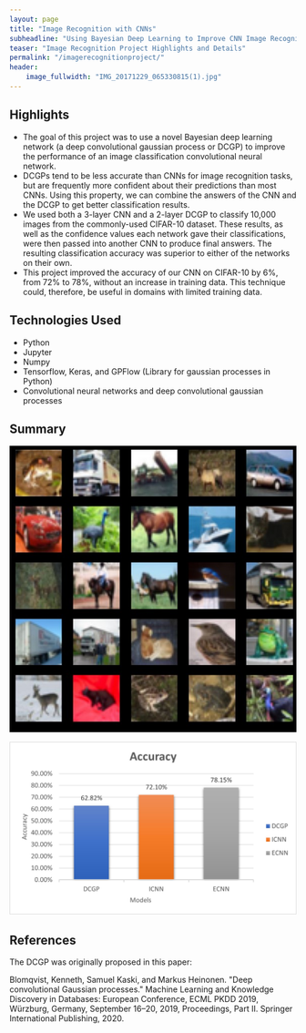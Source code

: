 ```yaml
---
layout: page
title: "Image Recognition with CNNs"
subheadline: "Using Bayesian Deep Learning to Improve CNN Image Recognition Accuracy"
teaser: "Image Recognition Project Highlights and Details"
permalink: "/imagerecognitionproject/"
header:
    image_fullwidth: "IMG_20171229_065330815(1).jpg"
---
```


## Highlights

* The goal of this project was to use a novel Bayesian deep learning network (a deep convolutional gaussian process or DCGP) to improve the performance of an image classification convolutional neural network. 
* DCGPs tend to be less accurate than CNNs for image recognition tasks, but are frequently more confident about their predictions than most CNNs. Using this property, we can combine the answers of the CNN and the DCGP to get better classification results. 
* We used both a 3-layer CNN and a 2-layer DCGP to classify 10,000 images from the commonly-used CIFAR-10 dataset. These results, as well as the confidence values each network gave their classifications, were then passed into another CNN to produce final answers. The resulting classification accuracy was superior to either of the networks on their own. 
* This project improved the accuracy of our CNN on CIFAR-10 by 6%, from 72% to 78%, without an increase in training data. This technique could, therefore, be useful in domains with limited training data. 

## Technologies Used

* Python
* Jupyter
* Numpy
* Tensorflow, Keras, and GPFlow (Library for gaussian processes in Python)
* Convolutional neural networks and deep convolutional gaussian processes

## Summary

![Sample CIFAR-10 Images](/assets/img/CIFAR10images.jpeg)

![CNN Project Results](/assets/img/CNNProjectresults.jpg)


## References

The DCGP was originally proposed in this paper:

Blomqvist, Kenneth, Samuel Kaski, and Markus Heinonen. "Deep convolutional Gaussian processes." Machine Learning and Knowledge Discovery in Databases: European Conference, ECML PKDD 2019, Würzburg, Germany, September 16–20, 2019, Proceedings, Part II. Springer International Publishing, 2020.
